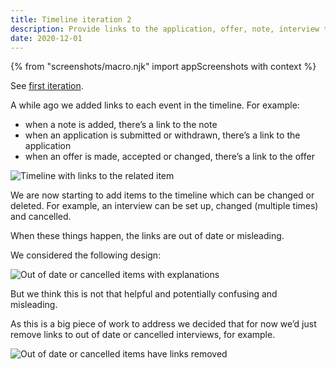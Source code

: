 ```yaml
---
title: Timeline iteration 2
description: Provide links to the application, offer, note, interview the event relates to.
date: 2020-12-01
---
```


{% from "screenshots/macro.njk" import appScreenshots with context %}

See [first iteration](/manage-teacher-training-applications/timeline).

A while ago we added links to each event in the timeline. For example:

- when a note is added, there’s a link to the note
- when an application is submitted or withdrawn, there’s a link to the application
- when an offer is made, accepted or changed, there’s a link to the offer

![](timeline--links.png "Timeline with links to the related item")

We are now starting to add items to the timeline which can be changed or deleted. For example, an interview can be set up, changed (multiple times) and cancelled.

When these things happen, the links are out of date or misleading.

We considered the following design:

![](timeline--explanations.png "Out of date or cancelled items with explanations")

But we think this is not that helpful and potentially confusing and misleading.

As this is a big piece of work to address we decided that for now we’d just remove links to out of date or cancelled interviews, for example.

![](timeline--no-links.png "Out of date or cancelled items have links removed")

